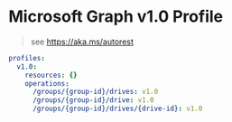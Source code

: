 # Microsoft Graph v1.0 Profile

> see https://aka.ms/autorest

``` yaml
profiles:
  v1.0:
    resources: {}
    operations:
      /groups/{group-id}/drives: v1.0
      /groups/{group-id}/drive: v1.0
      /groups/{group-id}/drives/{drive-id}: v1.0

```
